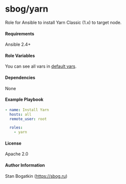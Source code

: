 sbog/yarn
=========

Role for Ansible to install Yarn Classic (1.x) to target node.

#### Requirements

Ansible 2.4+

#### Role Variables

You can see all vars in [default vars](defaults/main.yml).

#### Dependencies

None

#### Example Playbook

```yaml
- name: Install Yarn
  hosts: all
  remote_user: root

  roles:
    - yarn
```

#### License

Apache 2.0

#### Author Information

Stan Bogatkin (https://sbog.ru)
